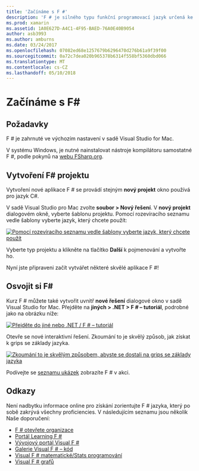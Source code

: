 ```yaml
---
title: 'Začínáme s F #'
description: 'F # je silného typu funkční programovací jazyk určená ke spuštění na rozhraní .NET'
ms.prod: xamarin
ms.assetid: 1A0E627D-A4C1-4F95-BAED-76A0E40B9054
author: asb3993
ms.author: amburns
ms.date: 03/24/2017
ms.openlocfilehash: 07082ed68e1257679b6296470d276b61a9f39f00
ms.sourcegitcommit: 0a72c7dea020b965378b6314f558bf5360dbd066
ms.translationtype: MT
ms.contentlocale: cs-CZ
ms.lasthandoff: 05/10/2018
---
```

# <a name="getting-started-with-f35"></a>Začínáme s F&#35;

## <a name="requirements"></a>Požadavky

F # je zahrnuté ve výchozím nastavení v sadě Visual Studio for Mac.

V systému Windows, je nutné nainstalovat nástroje kompilátoru samostatné F #, podle pokynů na [webu FSharp.org](http://fsharp.org/use/windows/).

## <a name="creating-an-f35-project"></a>Vytvoření F&#35; projektu

Vytvoření nové aplikace F # se provádí stejným **nový projekt** okno používá pro jazyk C#.

V sadě Visual Studio pro Mac zvolte **soubor > Nový řešení**. V **nový projekt** dialogovém okně, vyberte šablonu projektu. Pomocí rozevíracího seznamu vedle šablony vyberte jazyk, který chcete použít:

 [![](overview-images/choosefsharp.png "Pomocí rozevíracího seznamu vedle šablony vyberte jazyk, který chcete použít")](overview-images/choosefsharp.png#lightbox)

Vyberte typ projektu a klikněte na tlačítko **Další** k pojmenování a vytvořte ho.


Nyní jste připraveni začít vytvářet některé skvělé aplikace F #!

## <a name="learning-to-use-f35"></a>Osvojit si F&#35;

Kurz F # můžete také vytvořit uvnitř **nové řešení** dialogové okno v sadě Visual Studio for Mac. Přejděte na **jiných > .NET > F # – tutoriál**, podrobné jako na obrázku níže:

 [![](overview-images/fsharptutorial.png "Přejděte do jiné nebo .NET / F # – tutoriál")](overview-images/fsharptutorial.png#lightbox)

Otevře se nové interaktivní řešení. Zkoumání to je skvělý způsob, jak získat k grips se základy jazyka.

 [![](overview-images/newtutorial-sml.png "Zkoumání to je skvělým způsobem, abyste se dostali na grips se základy jazyka")](overview-images/newtutorial.png#lightbox)

Podívejte se [seznamu ukázek](~/cross-platform/platform/fsharp/samples.md) zobrazíte F # v akci.

## <a name="references"></a>Odkazy

Není nadbytku informace online pro získání zorientujte F # jazyka, který po sobě zakrývá všechny proficiencies. V následujícím seznamu jsou několik Naše doporučení:

-  [F # otevřete organizace](http://fsharp.org)
-  [Portál Learning F #](http://tryfsharp.org)
-  [Vývojový portál Visual F #](http://go.microsoft.com/fwlink/?LinkID=234174)
-  [Galerie Visual F # – kód](http://go.microsoft.com/fwlink/?LinkID=124614)
-  [Visual F # matematické/Stats programování](http://go.microsoft.com/fwlink/?LinkId=235173)
-  [Visual F # grafů](http://go.microsoft.com/fwlink/?LinkId=235176)


